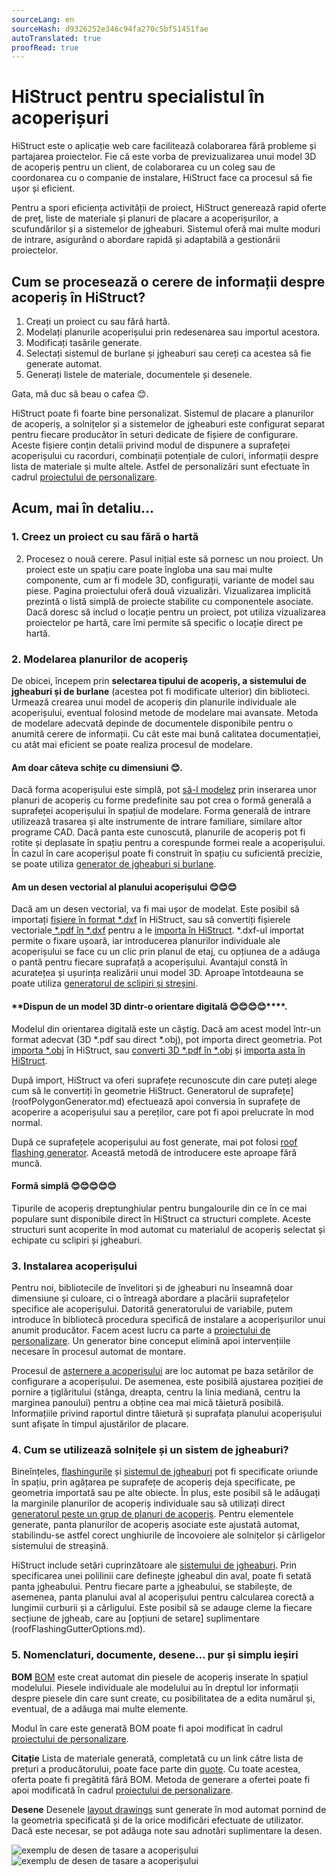 ```yaml
---
sourceLang: en
sourceHash: d9326252e346c94fa270c5bf51451fae
autoTranslated: true
proofRead: true
---
```




# HiStruct pentru specialistul în acoperișuri

HiStruct este o aplicație web care facilitează colaborarea fără probleme și partajarea proiectelor. Fie că este vorba de previzualizarea unui model 3D de acoperiș pentru un client, de colaborarea cu un coleg sau de coordonarea cu o companie de instalare, HiStruct face ca procesul să fie ușor și eficient.

Pentru a spori eficiența activității de proiect, HiStruct generează rapid oferte de preț, liste de materiale și planuri de placare a acoperișurilor, a scufundărilor și a sistemelor de jgheaburi. Sistemul oferă mai multe moduri de intrare, asigurând o abordare rapidă și adaptabilă a gestionării proiectelor.

## Cum se procesează o cerere de informații despre acoperiș în HiStruct?

1. Creați un proiect cu sau fără hartă.
1. Modelați planurile acoperișului prin redesenarea sau importul acestora.
1. Modificați tasările generate.
1. Selectați sistemul de burlane și jgheaburi sau cereți ca acestea să fie generate automat.
1. Generați listele de materiale, documentele și desenele.


Gata, mă duc să beau o cafea 😊.

HiStruct poate fi foarte bine personalizat. Sistemul de placare a planurilor de acoperiș, a solnițelor și a sistemelor de jgheaburi este configurat separat pentru fiecare producător în seturi dedicate de fișiere de configurare. Aceste fișiere conțin detalii privind modul de dispunere a suprafeței acoperișului cu racorduri, combinații potențiale de culori, informații despre lista de materiale și multe altele. Astfel de personalizări sunt efectuate în cadrul [proiectului de personalizare](customisationProject.md).

## Acum, mai în detaliu...

### 1. Creez un proiect cu sau fără o hartă

2. Procesez o nouă cerere. Pasul inițial este să pornesc un nou proiect. Un proiect este un spațiu care poate îngloba una sau mai multe componente, cum ar fi modele 3D, configurații, variante de model sau piese. Pagina proiectului oferă două vizualizări. Vizualizarea implicită prezintă o listă simplă de proiecte stabilite cu componentele asociate. Dacă doresc să includ o locație pentru un proiect, pot utiliza vizualizarea proiectelor pe hartă, care îmi permite să specific o locație direct pe hartă.

### 2. Modelarea planurilor de acoperiș

De obicei, începem prin **selectarea tipului de acoperiș, a sistemului de jgheaburi și de burlane** (acestea pot fi modificate ulterior) din biblioteci. Urmează crearea unui model de acoperiș din planurile individuale ale acoperișului, eventual folosind metode de modelare mai avansate. Metoda de modelare adecvată depinde de documentele disponibile pentru o anumită cerere de informații. Cu cât este mai bună calitatea documentației, cu atât mai eficient se poate realiza procesul de modelare.

#### **Am doar câteva schițe cu dimensiuni 😊**.

Dacă forma acoperișului este simplă, pot [să-l modelez](modellingRoofs.md) prin inserarea unor planuri de acoperiș cu forme predefinite sau pot crea o formă generală a suprafeței acoperișului în spațiul de modelare. Forma generală de intrare utilizează trasarea și alte instrumente de intrare familiare, similare altor programe CAD. Dacă panta este cunoscută, planurile de acoperiș pot fi rotite și deplasate în spațiu pentru a corespunde formei reale a acoperișului. În cazul în care acoperișul poate fi construit în spațiu cu suficientă precizie, se poate utiliza [generator de jgheaburi și burlane](roofFlashingGenerator.md).

#### **Am un desen vectorial al planului acoperișului 😊😊😊**

Dacă am un desen vectorial, va fi mai ușor de modelat. Este posibil să importați [fișiere în format *.dxf](importDxf.md) în HiStruct, sau să convertiți fișierele vectoriale[ *.pdf în *.dxf](convertPdfToDxf.md) pentru a le [importa în HiStruct](importDxf.md). *.dxf-ul importat permite o fixare ușoară, iar introducerea planurilor individuale ale acoperișului se face cu un clic prin planul de etaj, cu opțiunea de a adăuga o pantă pentru fiecare suprafață a acoperișului. Avantajul constă în acuratețea și ușurința realizării unui model 3D. Aproape întotdeauna se poate utiliza [generatorul de sclipiri și streșini](roofFlashingGenerator.md).

#### **Dispun de un model 3D dintr-o orientare digitală 😊😊😊😊****.

Modelul din orientarea digitală este un câștig. Dacă am acest model într-un format adecvat (3D *.pdf sau direct *.obj), pot importa direct geometria. Pot [importa *.obj](importObj.md) în HiStruct, sau [converti 3D *.pdf în *.obj](convert3dPdfToObj.md) și [importa asta în HiStruct](importObj.md).

După import, HiStruct va oferi suprafețe recunoscute din care puteți alege cum să le convertiți în geometrie HiStruct. Generatorul de suprafețe](roofPolygonGenerator.md) efectuează apoi conversia în suprafețe de acoperire a acoperișului sau a pereților, care pot fi apoi prelucrate în mod normal.

După ce suprafețele acoperișului au fost generate, mai pot folosi [roof flashing generator](roofFlashingGenerator.md). Această metodă de introducere este aproape fără muncă.

#### **Formă simplă 😊😊😊😊😊**

Tipurile de acoperiș dreptunghiular pentru bungalourile din ce în ce mai populare sunt disponibile direct în HiStruct ca structuri complete. Aceste structuri sunt acoperite în mod automat cu materialul de acoperiș selectat și echipate cu sclipiri și jgheaburi.

### 3. Instalarea acoperișului

Pentru noi, bibliotecile de învelitori și de jgheaburi nu înseamnă doar dimensiune și culoare, ci o întreagă abordare a placării suprafețelor specifice ale acoperișului. Datorită generatorului de variabile, putem introduce în bibliotecă procedura specifică de instalare a acoperișurilor unui anumit producător. Facem acest lucru ca parte a [proiectului de personalizare](customisationProject.md). Un generator bine conceput elimină apoi intervențiile necesare în procesul automat de montare.

Procesul de [așternere a acoperișului](roofPolygonTillingOptions.md) are loc automat pe baza setărilor de configurare a acoperișului. De asemenea, este posibilă ajustarea poziției de pornire a țiglăritului (stânga, dreapta, centru la linia mediană, centru la marginea panoului) pentru a obține cea mai mică tăietură posibilă. Informațiile privind raportul dintre tăietură și suprafața planului acoperișului sunt afișate în timpul ajustărilor de placare.

### 4. Cum se utilizează solnițele și un sistem de jgheaburi?

Bineînțeles, [flashingurile](roofFlashingOptions.md) și [sistemul de jgheaburi](roofFlashingGutterOptions.md) pot fi specificate oriunde în spațiu, prin agățarea pe suprafețe de acoperiș deja specificate, pe geometria importată sau pe alte obiecte. În plus, este posibil să le adăugați la marginile planurilor de acoperiș individuale sau să utilizați direct [generatorul peste un grup de planuri de acoperiș](roofFlashingGenerator.md). Pentru elementele generate, panta planurilor de acoperiș asociate este ajustată automat, stabilindu-se astfel corect unghiurile de încovoiere ale solnițelor și cârligelor sistemului de streașină.

HiStruct include setări cuprinzătoare ale [sistemului de jgheaburi](roofFlashingGutterOptions.md). Prin specificarea unei polilinii care definește jgheabul din aval, poate fi setată panta jgheabului. Pentru fiecare parte a jgheabului, se stabilește, de asemenea, panta planului aval al acoperișului pentru calcularea corectă a lungimii curburii și a cârligului. Este posibil să se adauge cleme la fiecare secțiune de jgheab, care au [opțiuni de setare] suplimentare (roofFlashingGutterOptions.md).

### 5. Nomenclaturi, documente, desene... pur și simplu ieșiri

**BOM**
[BOM](roofBom.md) este creat automat din piesele de acoperiș inserate în spațiul modelului. Piesele individuale ale modelului au în dreptul lor informații despre piesele din care sunt create, cu posibilitatea de a edita numărul și, eventual, de a adăuga mai multe elemente.

Modul în care este generată BOM poate fi apoi modificat în cadrul [proiectului de personalizare](customisationProject.md).

**Citație**
Lista de materiale generată, completată cu un link către lista de prețuri a producătorului, poate face parte din [quote](roofQuote.md). Cu toate acestea, oferta poate fi pregătită fără BOM. Metoda de generare a ofertei poate fi apoi modificată în cadrul [proiectului de personalizare](customisationProject.md).

**Desene**
Desenele [layout drawings](roofPolygonTillingDrawing.md) sunt generate în mod automat pornind de la geometria specificată și de la orice modificări efectuate de utilizator. Dacă este necesar, se pot adăuga note sau adnotări suplimentare la desen.

![exemplu de desen de tasare a acoperișului](img\roofTillingPlane1.png)
![exemplu de desen de tasare a acoperișului](img\roofTillingPlane2.png)
